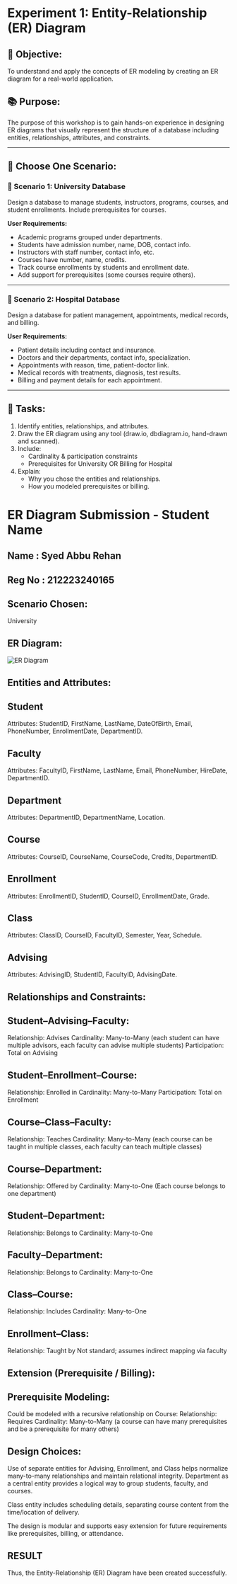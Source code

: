 # Experiment 1: Entity-Relationship (ER) Diagram

## 🎯 Objective:
To understand and apply the concepts of ER modeling by creating an ER diagram for a real-world application.

## 📚 Purpose:
The purpose of this workshop is to gain hands-on experience in designing ER diagrams that visually represent the structure of a database including entities, relationships, attributes, and constraints.

---

## 🧪 Choose One Scenario:

### 🔹 Scenario 1: University Database
Design a database to manage students, instructors, programs, courses, and student enrollments. Include prerequisites for courses.

**User Requirements:**
- Academic programs grouped under departments.
- Students have admission number, name, DOB, contact info.
- Instructors with staff number, contact info, etc.
- Courses have number, name, credits.
- Track course enrollments by students and enrollment date.
- Add support for prerequisites (some courses require others).

---

### 🔹 Scenario 2: Hospital Database
Design a database for patient management, appointments, medical records, and billing.

**User Requirements:**
- Patient details including contact and insurance.
- Doctors and their departments, contact info, specialization.
- Appointments with reason, time, patient-doctor link.
- Medical records with treatments, diagnosis, test results.
- Billing and payment details for each appointment.

---

## 📝 Tasks:
1. Identify entities, relationships, and attributes.
2. Draw the ER diagram using any tool (draw.io, dbdiagram.io, hand-drawn and scanned).
3. Include:
   - Cardinality & participation constraints
   - Prerequisites for University OR Billing for Hospital
4. Explain:
   - Why you chose the entities and relationships.
   - How you modeled prerequisites or billing.

# ER Diagram Submission - Student Name
## Name : Syed Abbu Rehan
## Reg No : 212223240165
## Scenario Chosen:
University

## ER Diagram:
![ER Diagram](er_diagram.png)

## Entities and Attributes:
## Student

Attributes: StudentID, FirstName, LastName, DateOfBirth, Email, PhoneNumber, EnrollmentDate, DepartmentID.
## Faculty

Attributes: FacultyID, FirstName, LastName, Email, PhoneNumber, HireDate, DepartmentID.
## Department

Attributes: DepartmentID, DepartmentName, Location.
## Course

Attributes: CourseID, CourseName, CourseCode, Credits, DepartmentID.
## Enrollment

Attributes: EnrollmentID, StudentID, CourseID, EnrollmentDate, Grade.
## Class

Attributes: ClassID, CourseID, FacultyID, Semester, Year, Schedule.
## Advising

Attributes: AdvisingID, StudentID, FacultyID, AdvisingDate.

## Relationships and Constraints:

## Student–Advising–Faculty:
Relationship: Advises Cardinality: Many-to-Many (each student can have multiple advisors, each faculty can advise multiple students) Participation: Total on Advising
## Student–Enrollment–Course:
Relationship: Enrolled in Cardinality: Many-to-Many Participation: Total on Enrollment

## Course–Class–Faculty:
Relationship: Teaches Cardinality: Many-to-Many (each course can be taught in multiple classes, each faculty can teach multiple classes)

## Course–Department:
Relationship: Offered by Cardinality: Many-to-One (Each course belongs to one department)

## Student–Department:
Relationship: Belongs to Cardinality: Many-to-One

## Faculty–Department:
Relationship: Belongs to Cardinality: Many-to-One

## Class–Course:
Relationship: Includes Cardinality: Many-to-One

## Enrollment–Class:
Relationship: Taught by Not standard; assumes indirect mapping via faculty
## Extension (Prerequisite / Billing):
## Prerequisite Modeling:
Could be modeled with a recursive relationship on Course: Relationship: Requires Cardinality: Many-to-Many (a course can have many prerequisites and be a prerequisite for many others)

## Design Choices:
Use of separate entities for Advising, Enrollment, and Class helps normalize many-to-many relationships and maintain relational integrity. Department as a central entity provides a logical way to group students, faculty, and courses.

Class entity includes scheduling details, separating course content from the time/location of delivery.

The design is modular and supports easy extension for future requirements like prerequisites, billing, or attendance.

## RESULT
Thus, the Entity-Relationship (ER) Diagram have been created successfully.
